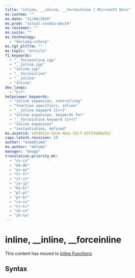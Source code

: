 ```yaml
---
title: "inline, __inline, __forceinline | Microsoft Docs"
ms.custom: ""
ms.date: "11/04/2016"
ms.prod: "visual-studio-dev14"
ms.reviewer: ""
ms.suite: ""
ms.technology: 
  - "devlang-csharp"
ms.tgt_pltfrm: ""
ms.topic: "article"
f1_keywords: 
  - "__forceinline_cpp"
  - "__inline_cpp"
  - "inline_cpp"
  - "__forceinline"
  - "__inline"
  - "inline"
dev_langs: 
  - "C++"
helpviewer_keywords: 
  - "inline expansion, controlling"
  - "function specifiers, inline"
  - "__inline keyword [C++]"
  - "inline expansion, keywords for"
  - "__forceinline keyword [C++]"
  - "inline expansion"
  - "instantiation, defined"
ms.assetid: a159d11e-5dc6-4bac-b2cf-b5f23688e552
caps.latest.revision: 10
author: "mikeblome"
ms.author: "mblome"
manager: "douge"
translation.priority.mt: 
  - "cs-cz"
  - "de-de"
  - "es-es"
  - "fr-fr"
  - "it-it"
  - "ja-jp"
  - "ko-kr"
  - "pl-pl"
  - "pt-br"
  - "ru-ru"
  - "tr-tr"
  - "zh-cn"
  - "zh-tw"
---
```

# inline, __inline, __forceinline
This content has moved to [Inline Functions](/visual-cpp/cpp/inline-functions-cpp)  
  
## Syntax